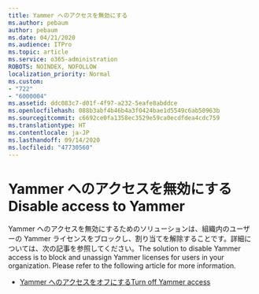```yaml
---
title: Yammer へのアクセスを無効にする
ms.author: pebaum
author: pebaum
ms.date: 04/21/2020
ms.audience: ITPro
ms.topic: article
ms.service: o365-administration
ROBOTS: NOINDEX, NOFOLLOW
localization_priority: Normal
ms.custom:
- "722"
- "6000004"
ms.assetid: ddc083c7-d01f-4f97-a232-5eafe8abddce
ms.openlocfilehash: 088b3abf4b46b4a3f0424bae1d5549c6ab50963b
ms.sourcegitcommit: c6692ce0fa1358ec3529e59ca0ecdfdea4cdc759
ms.translationtype: HT
ms.contentlocale: ja-JP
ms.lasthandoff: 09/14/2020
ms.locfileid: "47730560"
---
```

# <a name="disable-access-to-yammer"></a><span data-ttu-id="b8ec0-102">Yammer へのアクセスを無効にする</span><span class="sxs-lookup"><span data-stu-id="b8ec0-102">Disable access to Yammer</span></span>

<span data-ttu-id="b8ec0-p101">Yammer へのアクセスを無効にするためのソリューションは、組織内のユーザーの Yammer ライセンスをブロックし、割り当てを解除することです。詳細については、次の記事を参照してください。</span><span class="sxs-lookup"><span data-stu-id="b8ec0-p101">The solution to disable Yammer access is to block and unassign Yammer licenses for users in your organization. Please refer to the following article for more information.</span></span>
  
- [<span data-ttu-id="b8ec0-105">Yammer へのアクセスをオフにする</span><span class="sxs-lookup"><span data-stu-id="b8ec0-105">Turn off Yammer access</span></span>](https://docs.microsoft.com/yammer/manage-yammer-users/turn-off-user-access)
